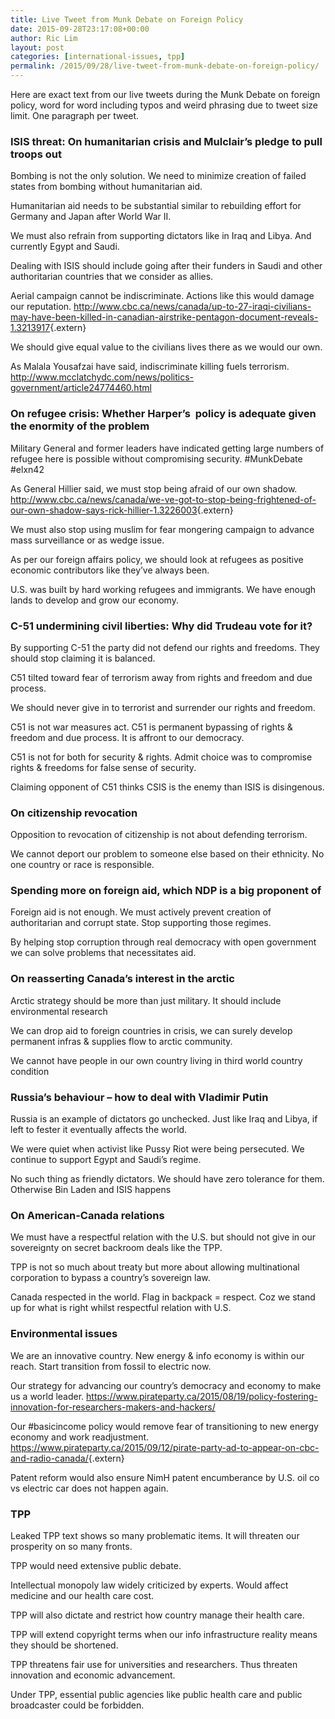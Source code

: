 ```yaml
---
title: Live Tweet from Munk Debate on Foreign Policy
date: 2015-09-28T23:17:08+00:00
author: Ric Lim
layout: post
categories: [international-issues, tpp]
permalink: /2015/09/28/live-tweet-from-munk-debate-on-foreign-policy/
---
```

Here are exact text from our live tweets during the Munk Debate on foreign policy, word for word including typos and weird phrasing due to tweet size limit. One paragraph per tweet.

### ISIS threat: On humanitarian crisis and Mulclair&#8217;s pledge to pull troops out

Bombing is not the only solution. We need to minimize creation of failed states from bombing without humanitarian aid.

Humanitarian aid needs to be substantial similar to rebuilding effort for Germany and Japan after World War II.

We must also refrain from supporting dictators like in Iraq and Libya. And currently Egypt and Saudi.

Dealing with ISIS should include going after their funders in Saudi and other authoritarian countries that we consider as allies.

Aerial campaign cannot be indiscriminate. Actions like this would damage our reputation. <http://www.cbc.ca/news/canada/up-to-27-iraqi-civilians-may-have-been-killed-in-canadian-airstrike-pentagon-document-reveals-1.3213917>{.extern}

We should give equal value to the civilians lives there as we would our own.

As Malala Yousafzai have said, indiscriminate killing fuels terrorism. http://www.mcclatchydc.com/news/politics-government/article24774460.html

### On refugee crisis: Whether Harper&#8217;s  policy is adequate given the enormity of the problem

Military General and former leaders have indicated getting large numbers of refugee here is possible without compromising security. #MunkDebate #elxn42

As General Hillier said, we must stop being afraid of our own shadow. <http://www.cbc.ca/news/canada/we-ve-got-to-stop-being-frightened-of-our-own-shadow-says-rick-hillier-1.3226003>{.extern}

We must also stop using muslim for fear mongering campaign to advance mass surveillance or as wedge issue.

As per our foreign affairs policy, we should look at refugees as positive economic contributors like they&#8217;ve always been.

U.S. was built by hard working refugees and immigrants. We have enough lands to develop and grow our economy.

### C-51 undermining civil liberties: Why did Trudeau vote for it?

By supporting C-51 the party did not defend our rights and freedoms. They should stop claiming it is balanced.

C51 tilted toward fear of terrorism away from rights and freedom and due process.

We should never give in to terrorist and surrender our rights and freedom.

C51 is not war measures act. C51 is permanent bypassing of rights & freedom and due process. It is affront to our democracy.

C51 is not for both for security & rights. Admit choice was to compromise rights & freedoms for false sense of security.

Claiming opponent of C51 thinks CSIS is the enemy than ISIS is disingenous.

### On citizenship revocation

Opposition to revocation of citizenship is not about defending terrorism.

We cannot deport our problem to someone else based on their ethnicity. No one country or race is responsible.

### Spending more on foreign aid, which NDP is a big proponent of

Foreign aid is not enough. We must actively prevent creation of authoritarian and corrupt state. Stop supporting those regimes.

By helping stop corruption through real democracy with open government we can solve problems that necessitates aid.

### On reasserting Canada&#8217;s interest in the arctic

Arctic strategy should be more than just military. It should include environmental research

We can drop aid to foreign countries in crisis, we can surely develop permanent infras & supplies flow to arctic community.

We cannot have people in our own country living in third world country condition

### Russia&#8217;s behaviour – how to deal with Vladimir Putin

Russia is an example of dictators go unchecked. Just like Iraq and Libya, if left to fester it eventually affects the world.

We were quiet when activist like Pussy Riot were being persecuted. We continue to support Egypt and Saudi&#8217;s regime.

No such thing as friendly dictators. We should have zero tolerance for them. Otherwise Bin Laden and ISIS happens

### On American-Canada relations

We must have a respectful relation with the U.S. but should not give in our sovereignty on secret backroom deals like the TPP.

TPP is not so much about treaty but more about allowing multinational corporation to bypass a country&#8217;s sovereign law.

Canada respected in the world. Flag in backpack = respect. Coz we stand up for what is right whilst respectful relation with U.S.

### Environmental issues

We are an innovative country. New energy & info economy is within our reach. Start transition from fossil to electric now.

Our strategy for advancing our country&#8217;s democracy and economy to make us a world leader. https://www.pirateparty.ca/2015/08/19/policy-fostering-innovation-for-researchers-makers-and-hackers/

Our #basicincome policy would remove fear of transitioning to new energy economy and work readjustment. <https://www.pirateparty.ca/2015/09/12/pirate-party-ad-to-appear-on-cbc-and-radio-canada/>{.extern}

Patent reform would also ensure NimH patent encumberance by U.S. oil co vs electric car does not happen again.

### TPP

Leaked TPP text shows so many problematic items. It will threaten our prosperity on so many fronts.

TPP would need extensive public debate.

Intellectual monopoly law widely criticized by experts. Would affect medicine and our health care cost.

TPP will also dictate and restrict how country manage their health care.

TPP will extend copyright terms when our info infrastructure reality means they should be shortened.

TPP threatens fair use for universities and researchers. Thus threaten innovation and economic advancement.

Under TPP, essential public agencies like public health care and public broadcaster could be forbidden.

&nbsp;